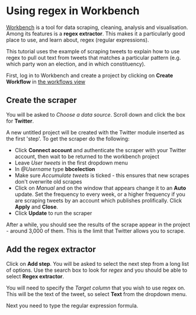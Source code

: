 # Using regex in Workbench

[Workbench](https://workbenchdata.com/) is a tool for data scraping, cleaning, analysis and visualisation. Among its features is a **regex extractor**. This makes it a particularly good place to use, and learn about, regex (regular expressions).

This tutorial uses the example of scraping tweets to explain how to use regex to pull out text from tweets that matches a particular pattern (e.g. which party won an election, and in which constituency).

First, log in to Workbench and create a project by clicking on **Create Workflow** in [the workflows view](https://app.workbenchdata.com/workflows/)

## Create the scraper

You will be asked to *Choose a data source*. Scroll down and click the box for **Twitter**.

A new untitled project will be created with the Twitter module inserted as the first 'step'. To get the scraper do the following:

* Click **Connect account** and authenticate the scraper with your Twitter account, then wait to be returned to the workbench project
* Leave *User tweets* in the first dropdown menu
* In *@Username* type **bbcelection**
* Make sure *Accumulate tweets* is ticked - this ensures that new scrapes don't overwrite old scrapes
* Click on *Manual* and on the window that appears change it to an **Auto** update. Set the frequency to every week, or a higher frequency if you are scraping tweets by an account which publishes prolifically. Click **Apply** and **Close**.
* Click **Update** to run the scraper

After a while, you should see the results of the scrape appear in the project - around 3,000 of them. This is the limit that Twitter allows you to scrape.

## Add the regex extractor

Click on **Add step**. You will be asked to select the next step from a long list of options. Use the search box to look for *regex* and you should be able to select **Regex extractor**.

You will need to specify the *Target column* that you wish to use regex on. This will be the text of the tweet, so select **Text** from the dropdown menu.

Next you need to type the regular expression formula.
